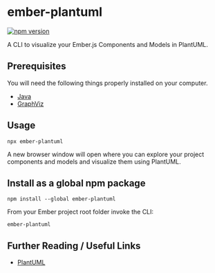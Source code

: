 # ember-plantuml

[![npm version](http://img.shields.io/npm/v/ember-plantuml.svg?style=flat)](https://npmjs.org/package/ember-plantuml "View this project on npm")


A CLI to visualize your Ember.js Components and Models in PlantUML.

## Prerequisites

You will need the following things properly installed on your computer.

* [Java](https://www.java.com/en/download/help/index_installing.html)
* [GraphViz](https://graphviz.org/)

## Usage
```
npx ember-plantuml
```

A new browser window will open where you can explore your project components and models and visualize them using PlantUML.


## Install as a global npm package

```
npm install --global ember-plantuml
```

From your Ember project root folder invoke the CLI:
```
ember-plantuml
```

## Further Reading / Useful Links

* [PlantUML](https://plantuml.com/)
